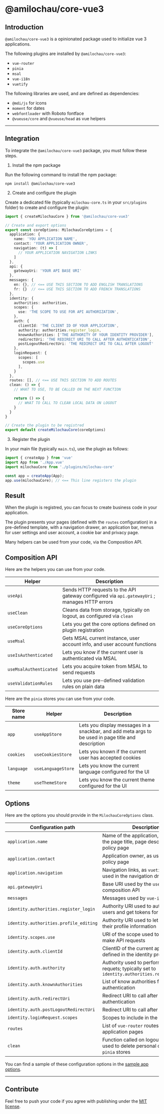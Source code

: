 # @amilochau/core-vue3

## Introduction

`@amilochau/core-vue3` is a opinionated package used to initialize vue 3 applications.

The following plugins are installed by `@amilochau/core-vue3`:
- `vue-router`
- `pinia`
- `msal`
- `vue-i18n`
- `vuetify`

The following libraries are used, and are defined as dependencies:
- `@mdi/js` for icons
- `moment` for dates
- `webfontloader` with Roboto fontface
- `@vueuse/core` and `@vueuse/head` as vue helpers

---

## Integration

To integrate the `@amilochau/core-vue3` package, you must follow these steps.

1. Install the npm package

Run the following command to install the npm package:

```pwsh
npm install @amilochau/core-vue3
```

2. Create and configure the plugin

Create a dedicated file (typically `milochau-core.ts` in your `src/plugins` folder) to create and configure the plugin:

```typescript
import { createMilochauCore } from '@amilochau/core-vue3'

// Create and export options
export const coreOptions: MilochauCoreOptions = {
  application: {
    name: 'YOU APPLICATION NAME',
    contact: 'YOUR APPLICATION OWNER',
    navigation: (t) => [
      // YOUR APPLICATION NAVIGATION LINKS
    ]
  },
  api: {
    gatewayUri: 'YOUR API BASE URI'
  },
  messages: {
    en: {}, // <== USE THIS SECTION TO ADD ENGLISH TRANSLATIONS
    fr: {}  // <== USE THIS SECTION TO ADD FRENCH TRANSLATIONS
  },
  identity: {
    authorities: authorities,
    scopes: {
      use: 'THE SCOPE TO USE FOR API AUTHORIZATION',
    },
    auth: {
      clientId: 'THE CLIENT ID OF YOUR APPLICATION',
      authority: authorities.register_login,
      knownAuthorities: ['THE AUTHORITY OF YOUR IDENTITY PROVIDER'],
      redirectUri: 'THE REDIRECT URI TO CALL AFTER AUTHENTICATION',
      postLogoutRedirectUri: 'THE REDIRECT URI TO CALL AFTER LOGOUT'
    },
    loginRequest: {
      scopes: [
        scopes.use
      ],
    }
  },
  routes: [], // <== USE THIS SECTION TO ADD ROUTES
  clean: () => {
    // WHAT TO USE, TO BE CALLED ON THE NEXT FUNCTION

    return () => {
      // WHAT TO CALL TO CLEAN LOCAL DATA ON LOGOUT
    }
  }
}

// Create the plugin to be registred
export default createMilochauCore(coreOptions)
```

3. Register the plugin

In your main file (typically `main.ts`), use the plugin as follows:

```typescript
import { createApp } from 'vue'
import App from './App.vue'
import milochauCore from './plugins/milochau-core'

const app = createApp(App);
app.use(milochauCore); // <== This line registers the plugin
```

## Result

When the plugin is registred, you can focus to create business code in your application.

The plugin presents your pages (defined with the `routes` configuration) in a pre-defined template, with a navigation drawer, an application bar, menus for user settings and user account, a cookie bar and privacy page.

Many helpers can be used from your code, via the Composition API.

## Composition API

Here are the helpers you can use from your code.

| Helper | Description |
| ------ | ----------- |
| `useApi` | Sends HTTP requests to the API gateway configured via `api.gatewayUri` ; manages HTTP errors |
| `useClean` | Cleans data from storage, typically on logout, as configured via `clean` |
| `useCoreOptions` | Lets you get the core options defined on plugin registration |
| `useMsal` | Gets MSAL current instance, user account info, and user account functions |
| `useIsAuthenticated` | Lets you know if the current user is authenticated via MSAL |
| `useMsalAuthenticated` | Lets you acquire token from MSAL to send requests |
| `useValidationRules` | Lets you use pre-defined validation rules on plain data |

Here are the `pinia` stores you can use from your code.

| Store name | Helper | Description |
| ---------- | ------ | ----------- |
| `app` | `useAppStore` | Lets you display messages in a snackbar, and add meta args to be used in page title and description |
| `cookies` | `useCookiesStore` | Lets you known if the current user has accepted cookies |
| `language` | `useLanguageStore` | Lets you know the current language configured for the UI |
| `theme` | `useThemeStore` | Lets you know the current theme configured for the UI |

## Options

Here are the options you should provide in the `MilochauCoreOptions` class.

| Configuration path | Description |
| ------------------ | ----------- |
| `application.name` | Name of the application, as used in the page title, page description, and policy page |
| `application.contact` | Application owner, as used in the policy page |
| `application.navigation` | Navigation links, as `vuetify` list items, used in the navigation drawer |
| `api.gatewayUri` | Base URI used by the `useApi` composition API |
| `messages` | Messages used by `vue-i18n` |
| `identity.authorities.register_login` | Authority URI used to authenticate users and get tokens for API requests |
| `identity.authorities.profile_editing` | Authority URI used to let users edit their profile information |
| `identity.scopes.use` | URI of the scope used to let user make API requests |
| `identity.auth.clientId` | ClientID of the current application, as defined in the identity provider |
| `identity.auth.authority` | Authority used to perform API requets; typically set to `identity.authorities.register_login` |
| `identity.auth.knownAuthorities` | List of know authorities for authentication |
| `identity.auth.redirectUri` | Redirect URI to call after authentication |
| `identity.auth.postLogoutRedirectUri` | Redirect URI to call after logout |
| `identity.loginRequest.scopes` | Scopes to include in the login request |
| `routes` | List of `vue-router` routes, to register application pages |
| `clean` | Function called on logout, typically used to delete personal data from `pinia` stores |

You can find a sample of these configuration options in the [sample app options](/packages/playground/src/data/config.ts).

--- 

## Contribute

Feel free to push your code if you agree with publishing under the [MIT license](./LICENSE).
